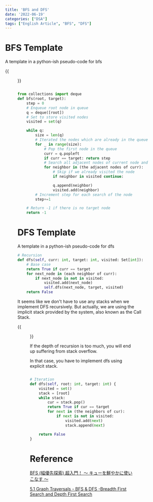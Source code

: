```yaml
---
title: 'BFS and DFS'
date: '2022-06-19'
categories: ["DSA"]
tags: ["English Article", "BFS", "DFS"]
---
```


# BFS Template

A template in a python-ish pseudo-code for bfs


{{<figure src="https://qiita-user-contents.imgix.net/https%3A%2F%2Fqiita-image-store.s3.ap-northeast-1.amazonaws.com%2F0%2F182963%2F0d83198d-9e0a-0fb9-ddff-f7b64f1673b7.png?ixlib=rb-4.0.0&auto=format&gif-q=60&q=75&w=1400&fit=max&s=5515e347dc5d77374a2c577794b1eaa1" alt="Queue and BFS" width="100%">}}

```python

from collections import deque
def bfs(root, target):
    step = 0
    # Enqueue root node in queue
    q = deque([root])
    # Set to store visited nodes
    visited = set(q)

    while q:
        size = len(q)
        # Iterated the nodes which are already in the queue
        for _ in range(size):
            # Pop the first node in the queue
            curr = q.popleft
            if curr == target: return step
            # Search all adjacent nodes of current node and append them to queue
            for neighbor in (the adjacent nodes of curr):
                # Skip if we already visited the node
                if neighbor in visited continue:

                q.append(neighbor)
                visited.add(neighbor)
        # Increment step for each search of the node
        step+=1

    # Return -1 if there is no target node
    return -1
```

# DFS Template

A template in a python-ish pseudo-code for dfs


```python
# Recursion
def dfs(self, curr: int, target: int, visited: Set[int]):
    # Base case
    return True if curr == target
    for next_node in (each neighbor of curr):
        if next_node is not in visited:
            visited.add(next_node)
            self.dfs(next_node, target, visited)
    return False
```

It seems like we don't have to use any stacks when we implement DFS recursively. But actually, we are using the implicit stack provided by the system, also known as the Call Stack.

{{<figure src="./callstack.jpeg" alt="Call Stack" width="100%">}}

If the depth of recursion is too much, you will end up suffering from stack overflow.

In that case, you have to implement dfs using explicit stack.

```python

# Iteration
def dfs(self, root: int, target: int) {
    visited = set()
    stack = [root]
    while stack:
        cur = stack.pop()
        return True if cur == target
        for next in (the neighbors of cur):
            if next is not in visited:
                visited.add(next)
                stack.append(next)

    return False
}
```

# Reference

[BFS (幅優先探索) 超入門！ 〜 キューを鮮やかに使いこなす 〜](https://qiita.com/drken/items/996d80bcae64649a6580#1-4-bfs-%E3%81%AE%E8%A8%88%E7%AE%97%E9%87%8F)

[5.1 Graph Traversals - BFS & DFS -Breadth First Search and Depth First Search](https://www.youtube.com/watch?v=pcKY4hjDrxk)
